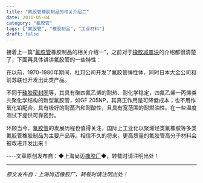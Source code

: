 ```yaml
---
title: "氟胶管橡胶制品的相关介绍二"
date: 2010-05-04
category: "氟胶管"
tags: ["氟胶管", "橡胶制品", "工业材料"]
draft: false
---
```


接着上一篇“[氟胶管](http://www.smpolymer.com/fujiaoguan/)橡胶制品的相关介绍一”，之前对于[橡胶减震块](http://www.smpolymer.com/)的介绍都很清楚了，下面再具体讲讲氟胶管的一些特性：

在以前，1970-1980年期间，杜邦公司开发了氟胶管弹性体，同时日本大金公司和前苏联也开发出此类产品。

不同于[硅胶密封圈](http://www.smpolymer.com/)等，其具有聚四氟乙烯的耐热、耐化学稳定，四氟乙烯一丙烯类共聚化学结构的新型氟胶管，如GF 205NP，其真正作用是可降低成本；也不用作氧化铅配合，具有极好的耐蒸汽和耐酸性，且具有宽范围的耐燃油性。在一些温度测试下提供可靠密封。

环顾当今，[氟胶管](http://www.smpolymer.com/fujiaoguan/)的发展历程也值得关注，国际上工业化以聚烯烃类氟橡胶等多类氟胶管橡胶制品为主要产品等。相信不久的将来，更高质量的氟胶管高分子材料会被改进开发出来！

----文章原创发布自：◆上海尚迈[橡胶厂](http://www.smpolymer.com/)◆，转载时请注明出处！

---

*原文发布自：上海尚迈橡胶厂，转载时请注明出处！*
